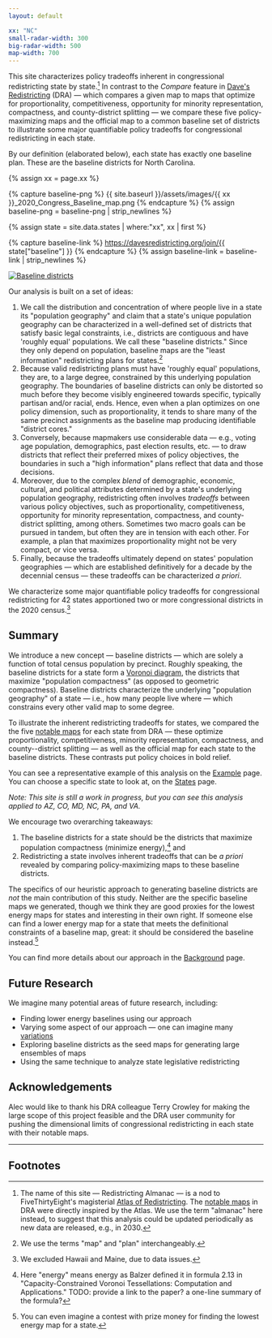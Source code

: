 ```yaml
---
layout: default

xx: "NC"
small-radar-width: 300
big-radar-width: 500
map-width: 700
---
```


This site characterizes policy tradeoffs inherent in congressional redistricting state by state.[^1]
In contrast to the *Compare* feature in [Dave's Redistricting](https://davesredistricting.org/) (DRA) 
&#8212; which compares a given map to maps that optimize for 
proportionality, competitiveness, opportunity for minority representation, compactness, and county-district splitting &#8212; 
we compare these five policy-maximizing maps and the official map to a common baseline set of districts
to illustrate some major quantifiable policy tradeoffs for congressional redistricting in each state.

By our definition (elaborated below), each state has exactly one baseline plan. 
These are the baseline districts for North Carolina.

{% assign xx = page.xx %}

{% capture baseline-png %}
{{ site.baseurl }}/assets/images/{{ xx }}_2020_Congress_Baseline_map.png
{% endcapture %}
{% assign baseline-png = baseline-png | strip_newlines %}

{% assign state = site.data.states | where:"xx", xx | first %}

{% capture baseline-link %}
https://davesredistricting.org/join/{{ state["baseline"] }}
{% endcapture %}
{% assign baseline-link = baseline-link | strip_newlines %}

<p style="text-align: left">
    <a href="{{ baseline-link }}">
        <img src="{{ baseline-png }}" alt="Baseline districts" title="Click to view the map in Dave's Redistricting"
            width="{{ page.map-width }}" />
    </a>
</p>

Our analysis is built on a set of ideas:

1.  We call the distribution and concentration of where people live in a state its "population geography" and claim that 
    a state's unique population geography can be characterized in a well-defined set of districts that satisfy basic legal constraints, 
    i.e., districts are contiguous and have 'roughly equal' populations.
    We call these "baseline districts." 
    Since they only depend on population, baseline maps are the "least information" redistricting plans for states.[^2] 
2.  Because valid redistricting plans must have 'roughly equal' populations, they are, to a large degree, constrained by this underlying population geography. 
    The boundaries of baseline districts can only be distorted so much before they become visibly engineered towards specific, typically partisan and/or racial, ends. 
    Hence, even when a plan optimizes on one policy dimension, such as proportionality, 
    it tends to share many of the same precinct assignments as the baseline map producing identifiable "district cores."
3.  Conversely, because mapmakers use considerable data &#8212; e.g., voting age population, demographics, past election results, etc. &#8212; to draw districts that 
    reflect their preferred mixes of policy objectives, the boundaries in such a "high information" plans reflect that data and those decisions.
4.  Moreover, due to the complex *blend* of demographic, economic, cultural, and political attributes determined by a state's underlying population geography, 
    redistricting often involves *tradeoffs* between various policy objectives, 
    such as proportionality, competitiveness, opportunity for minority representation, compactness, and county-district splitting, among others. 
    Sometimes two macro goals can be pursued in tandem, but often they are in tension with each other. 
    For example, a plan that maximizes proportionality might not be very compact, or vice versa.
5.  Finally, because the tradeoffs ultimately depend on states' population geographies &#8212;
    which are established definitively for a decade by the decennial census &#8212; 
    these tradeoffs can be characterized *a priori*.

We characterize some major quantifiable policy tradeoffs for congressional redistricting 
for 42 states apportioned two or more congressional districts in the 2020 census.[^3]

## Summary

We introduce a new concept &#8212; baseline districts &#8212; which are solely a function of total census population by precinct.
Roughly speaking, the baseline districts for a state form a [Voronoi diagram](https://en.wikipedia.org/wiki/Voronoi_diagram),
the districts that maximize "population compactness" (as opposed to geometric compactness).
Baseline districts characterize the underlying "population geography" of a state &#8212; i.e., how many people live where &#8212;
which constrains every other valid map to some degree. 

To illustrate the inherent redistricting tradeoffs for states, we compared the
the five [notable maps](https://medium.com/dra-2020/notable-maps-66d744933a48) for each state from DRA
&#8212; these optimize proportionality, competitiveness, minority representation, compactness, and county--district splitting &#8212; 
as well as the official map for each state to the baseline districts.
These contrasts put policy choices in bold relief.

You can see a representative example of this analysis on the [Example](./_pages/example.markdown) page.
You can choose a specific state to look at, on the [States](./_pages/states.markdown) page.

*Note: This site is still a work in progress, but you can see this analysis applied to AZ, CO, MD, NC, PA, and VA.*

We encourage two overarching takeaways:

1. The baseline districts for a state should be the districts that maximize population compactness (minimize energy),[^4] and
2. Redistricting a state involves inherent tradeoffs that can be *a priori* revealed by comparing policy-maximizing maps to these baseline districts.

The specifics of our heuristic approach to generating baseline districts are *not* the main contribution of this study.
Neither are the specific baseline maps we generated, though we think they are good proxies for the lowest energy maps for states and interesting in their own right.
If someone else can find a lower energy map for a state that meets the definitional constraints of a baseline map, great:
it should be considered the baseline instead.[^5]

You can find more details about our approach in the [Background](./_pages/background.markdown) page.

## Future Research

We imagine many potential areas of future research, including:

-   Finding lower energy baselines using our approach 
-   Varying some aspect of our approach 
    &#8212; one can imagine many [variations](./_pages/variations.markdown) 
-   Exploring baseline districts as the seed maps for generating large ensembles of maps
-   Using the same technique to analyze state legislative redistricting

## Acknowledgements

Alec would like to thank his DRA colleague Terry Crowley for making the large scope of this project feasible and
the DRA user community for pushing the dimensional limits of congressional redistricting in each state with their notable maps.

---

## Footnotes

[^1]: The name of this site &#8212; Redistricting Almanac &#8212; is a nod to FiveThirtyEight's magisterial
    [Atlas of Redistricting](https://medium.com/dra-2020/atlas-of-redistricting-maps-14ea4d0874e5). 
    The [notable maps](https://medium.com/dra-2020/notable-maps-66d744933a48) in DRA were directly inspired by the Atlas.
    We use the term "almanac" here instead, to suggest that this analysis could be updated periodically as new data are released,
    e.g., in 2030.

[^2]: We use the terms "map" and "plan" interchangeably.

[^3]: We excluded Hawaii and Maine, due to data issues.

[^4]: Here "energy" means energy as Balzer defined it in formula 2.13 in "Capacity-Constrained Voronoi Tessellations: Computation and Applications." TODO: provide a link to the paper? a one-line summary of the formula?

[^5]: You can even imagine a contest with prize money for finding the lowest energy map for a state.
